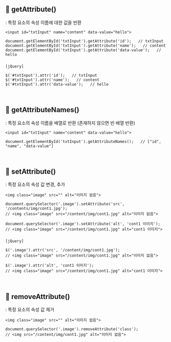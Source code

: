 ## 📍 getAttribute()
: 특정 요소의 속성 이름에 대한 값을 반환

    <input id="txtInput" name="content" data-value="hello">

    document.getElementById('txtInput').getAttribute('id');   // txtInput
    document.getElementById('txtInput').getAttribute('name');   // content
    document.getElementById('txtInput').getAttribute('data-value');   // hello

###

    [jQuery]
    
    $('#txtInput').attr('id');   // txtInput
    $('#txtInput').attr('name');   // content
    $('#txtInput').attr('data-value');   // hello

<br>

## 📍 getAttributeNames()
: 특정 요소의 속성 이름을 배열로 반환 (존재하지 않으면 빈 배열 반환)

    <input id="txtInput" name="content" data-value="hello">

    document.getElementById('txtInput').getAttributeNames();   // ["id", "name", "data-value"]

<br>

## 📍 setAttribute()
: 특정 요소의 속성 값 변경, 추가

    <img class="image" src="" alt="이미지 없음">
    
    document.querySelector('.image').setAttribute('src', '/contents/img/cont1.jpg');
    // <img class="image" src="/content/img/cont1.jpg" alt="이미지 없음">

    document.querySelector('.image').setAttribute('alt', 'cont1 이미지');
    // <img class="image" src="/content/img/cont1.jpg" alt="cont1 이미지">

###

    [jQuery]
    
    $('.image').attr('src', '/content/img/cont1.jpg');
    // <img class="image" src="/content/img/cont1.jpg" alt="이미지 없음">

    $('.image').attr('alt', 'cont1 이미지');
    // <img class="image" src="/content/img/cont1.jpg" alt="cont1 이미지">

<br>

## 📍 removeAttribute()
: 특정 요소의 속성 값 제거

    <img class="image" src="" alt="이미지 없음">
    
    document.querySelector('.image').removeAttribute('class');
    // <img src="/content/img/cont1.jpg" alt="이미지 없음">
